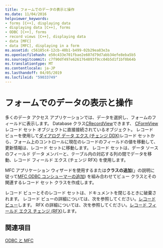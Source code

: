 ```yaml
---
title: フォームでのデータの表示と操作
ms.date: 11/04/2016
helpviewer_keywords:
- forms [C++], displaying data
- displaying data [C++], forms
- ODBC [C++], forms
- record views [C++], displaying data
- data [MFC]
- data [MFC], displaying in a form
ms.assetid: c56185c4-12cb-40b1-b499-02b29ea83e3a
ms.openlocfilehash: e50c433e701fbae2e607d79d7abb34efe8eba5b5
ms.sourcegitcommit: c7f90df497e6261764893f9cc04b5d1f1bf0b64b
ms.translationtype: MT
ms.contentlocale: ja-JP
ms.lasthandoff: 04/05/2019
ms.locfileid: "59033749"
---
```

# <a name="displaying-and-manipulating-data-in-a-form"></a>フォームでのデータの表示と操作

多くのデータ アクセス アプリケーションでは、データを選択し、フォームのフィールドに表示します。 Database クラス[CRecordView](../../mfc/reference/crecordview-class.md)できます、 [CFormView](../../mfc/reference/cformview-class.md)レコード セット オブジェクトに直接接続されているオブジェクト。 レコード ビューを使用して[ダイアログ データ エクス (チェンジ DDX)](../../mfc/dialog-data-exchange-and-validation.md)レコード セットから、フォーム上のコントロールに現在のレコードのフィールドの値を移動して、更新情報は、レコード セットに移動します。 レコード セットは、データ ソースのフィールド データ メンバーと、テーブル内の対応する列の間でデータを移動、レコード フィールド エクス (チェンジ RFX) を使用します。

MFC アプリケーション ウィザードを使用するまたは**クラスの追加**(」の説明に従って[MFC ODBC コンシューマーの追加](../../mfc/reference/adding-an-mfc-odbc-consumer.md)) を組み合わせてビュー クラスとその関連するレコード セット クラスを作成します。

レコード ビューとそのレコード セットは、ドキュメントを閉じるときに破棄されます。 レコード ビューの詳細については、次を参照してください。[レコード ビュー](../../data/record-views-mfc-data-access.md)します。 RFX の詳細については、次を参照してください。[レコード フィールド エクス チェンジ (RFX)](../../data/odbc/record-field-exchange-rfx.md)します。

## <a name="see-also"></a>関連項目

[ODBC と MFC](../../data/odbc/odbc-and-mfc.md)